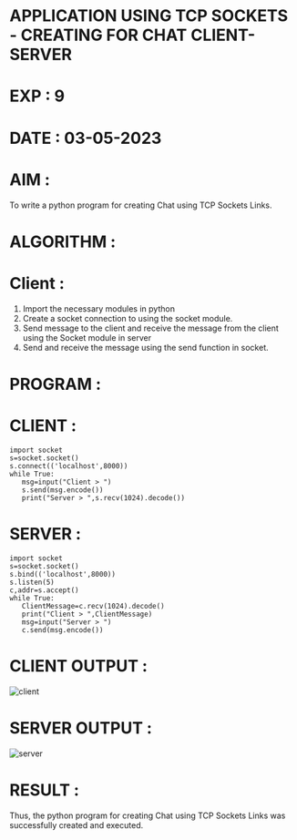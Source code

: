 # APPLICATION USING TCP SOCKETS - CREATING FOR CHAT CLIENT-SERVER

# EXP : 9

# DATE : 03-05-2023

# AIM :
To write a python program for creating Chat using TCP Sockets Links.

# ALGORITHM :
# Client :
1. Import the necessary modules in python
2. Create a socket connection to using the socket module.
3. Send message to the client and receive the message from the client using the Socket module in server
4. Send and receive the message using the send function in socket.
# PROGRAM :
# CLIENT :
```python3
import socket
s=socket.socket()
s.connect(('localhost',8000))
while True:
   msg=input("Client > ")
   s.send(msg.encode())
   print("Server > ",s.recv(1024).decode())
  ```
# SERVER :
```python3
import socket
s=socket.socket()
s.bind(('localhost',8000))
s.listen(5)
c,addr=s.accept()
while True:
   ClientMessage=c.recv(1024).decode()
   print("Client > ",ClientMessage)
   msg=input("Server > ")
   c.send(msg.encode())
```
   
# CLIENT OUTPUT :
![client](https://github.com/Skanthasishanth/EX-9/assets/118298456/f633cc25-f004-47f6-8664-9501fa09bcde)




# SERVER OUTPUT :



![server](https://github.com/Skanthasishanth/EX-9/assets/118298456/476148d9-be4a-40f7-8bcb-d4280f1f98ea)

# RESULT :
Thus, the python program for creating Chat using TCP Sockets Links was successfully created and executed.
